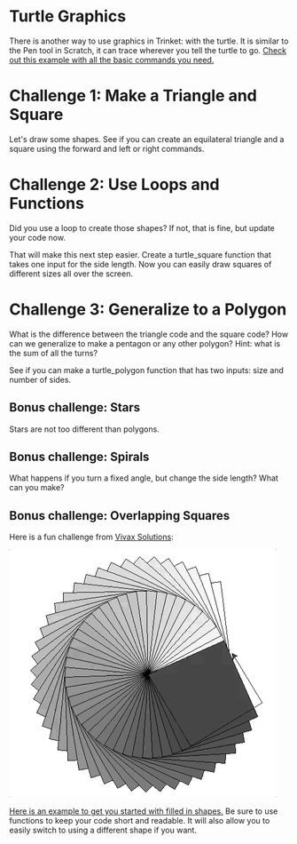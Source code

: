 # Turtle Graphics

There is another way to use graphics in Trinket: with the turtle. It is similar to the Pen tool in Scratch, it can trace wherever you tell the turtle to go. [Check out this example with all the basic commands you need.](https://trinket.io/library/trinkets/e9439f4079) 

# Challenge 1: Make a Triangle and Square

Let's draw some shapes. See if you can create an equilateral triangle and a square using the forward and left or right commands. 

# Challenge 2: Use Loops and Functions

Did you use a loop to create those shapes? If not, that is fine, but update your code now. 

That will make this next step easier. Create a turtle_square function that takes one input for the side length. Now you can easily draw squares of different sizes all over the screen.

# Challenge 3: Generalize to a Polygon

What is the difference between the triangle code and the square code? How can we generalize to make a pentagon or any other polygon? Hint: what is the sum of all the turns?

See if you can make a turtle_polygon function that has two inputs: size and number of sides.

## Bonus challenge: Stars

Stars are not too different than polygons. 

## Bonus challenge: Spirals

What happens if you turn a fixed angle, but change the side length? What can you make?

## Bonus challenge: Overlapping Squares

Here is a fun challenge from [Vivax Solutions](https://www.vivaxsolutions.com/web/python-turtle.aspx):

![squares](https://raw.githubusercontent.com/BreakoutMentors/Python-Resources/master/Turtle%20Graphics/turtle%20squares.gif)

[Here is an example to get you started with filled in shapes.](https://trinket.io/library/trinkets/d53a2b5046) Be sure to use functions to keep your code short and readable. It will also allow you to easily switch to using a different shape if you want.
